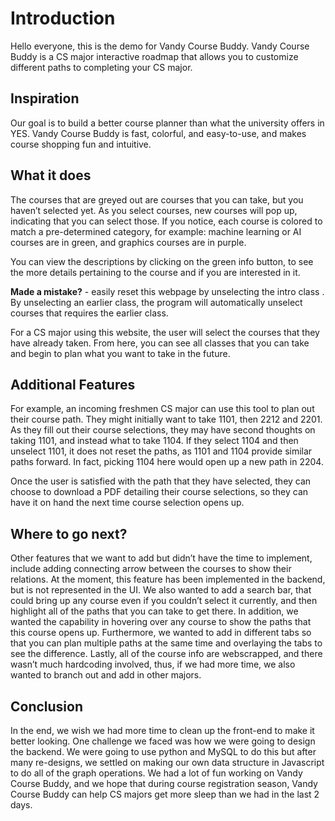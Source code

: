 # Introduction
Hello everyone, this is the demo for Vandy Course Buddy. Vandy Course Buddy is a CS major interactive roadmap that allows you to customize different paths to completing your CS major. 

## Inspiration
Our goal is to build a better course planner than what the university offers in YES. Vandy Course Buddy is fast, colorful, and easy-to-use, and makes course shopping fun and intuitive.

## What it does
The courses that are greyed out are courses that you can take, but you haven’t selected yet. As you select courses, new courses will pop up, indicating that you can select those. If you notice, each course is colored to match a pre-determined category, for example: machine learning or AI courses are in green, and graphics courses are in purple. 

You can view the descriptions by clicking on the green info button, to see the more details pertaining to the course and if you are interested in it.  

**Made a mistake?** - easily reset this webpage by unselecting the intro class .
By unselecting an earlier class, the program will automatically unselect courses that requires the earlier class. 

For a CS major using this website, the user will select the courses that they have already taken. From here, you can see all classes that you can take and begin to plan what you want to take in the future.

## Additional Features

For example, an incoming freshmen CS major can use this tool to plan out their course path. They might initially want to take 1101, then 2212 and 2201. As they fill out their course selections, they may have second thoughts on taking 1101, and instead what to take 1104. If they select 1104 and then unselect 1101, it does not reset the paths, as 1101 and 1104 provide similar paths forward. In fact, picking 1104 here would open up a new path in 2204.

Once the user is satisfied with the path that they have selected, they can choose to download a PDF detailing their course selections, so they can have it on hand the next time course selection opens up. 

## Where to go next?

Other features that we want to add but didn’t have the time to implement, include adding connecting arrow between the courses to show their relations. At the moment, this feature has been implemented in the backend, but is not represented in the UI. We also wanted to add a search bar, that could bring up any course even if you couldn’t select it currently, and then highlight all of the paths that you can take to get there. In addition, we wanted the capability in hovering over any course to show the paths that this course opens up. Furthermore, we wanted to add in different tabs so that you can plan multiple paths at the same time and overlaying the tabs to see the difference. Lastly, all of the course info are webscrapped, and there wasn’t much hardcoding involved, thus, if we had more time, we also wanted to branch out and add in other majors. 


## Conclusion
In the end, we wish we had more time to clean up the front-end to make it better looking. One challenge we faced was how we were going to design the backend. We were going to use python and MySQL to do this but after many re-designs, we settled on making our own data structure in Javascript to do all of the graph operations. We had a lot of fun working on Vandy Course Buddy, and we hope that during course registration season, Vandy Course Buddy can help CS majors get more sleep than we had in the last 2 days. 




